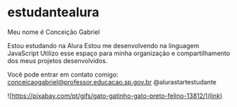 # estudantealura
Meu nome é Conceição Gabriel

Estou estudando na Alura
Estou me desenvolvendo na linguagem JavaScript
Utilizo esse espaço para minha organização e compartilhamento dos meus projetos desenvolvidos.

Você pode entrar em contato comigo:
conceicaogabriel@professor.educacao.sp.gov.br
@alurastartestudante

![https://pixabay.com/pt/gifs/gato-gatinho-gato-preto-felino-13812/](link)
